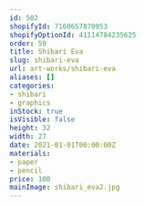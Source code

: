```yaml
---
id: 502
shopifyId: 7160657870953
shopifyOptionId: 41114784235625
order: 59
title: Shibari Eva
slug: shibari-eva
url: art-works/shibari-eva
aliases: []
categories:
- shibari
- graphics
inStock: true
isVisible: false
height: 32
width: 27
date: 2021-01-01T00:00:00Z
materials:
- paper
- pencil
price: 100
mainImage: shibari_eva2.jpg
---
```

